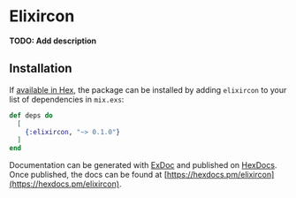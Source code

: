 # Elixircon

**TODO: Add description**

## Installation

If [available in Hex](https://hex.pm/docs/publish), the package can be installed
by adding `elixircon` to your list of dependencies in `mix.exs`:

```elixir
def deps do
  [
    {:elixircon, "~> 0.1.0"}
  ]
end
```

Documentation can be generated with [ExDoc](https://github.com/elixir-lang/ex_doc)
and published on [HexDocs](https://hexdocs.pm). Once published, the docs can
be found at [https://hexdocs.pm/elixircon](https://hexdocs.pm/elixircon).

